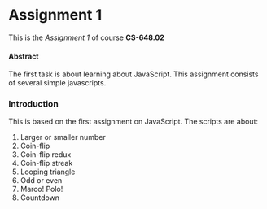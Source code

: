 # **Assignment 1**
This is the _Assignment 1_ of course **CS-648.02**

#### Abstract
The first task is about learning about JavaScript. This assignment consists of several simple javascripts.

### Introduction
This is based on the first assignment on JavaScript. 
The scripts are about:
1. Larger or smaller number
2. Coin-flip
3. Coin-flip redux
4. Coin-flip streak
5. Looping triangle
6. Odd or even
7. Marco! Polo!
8. Countdown
